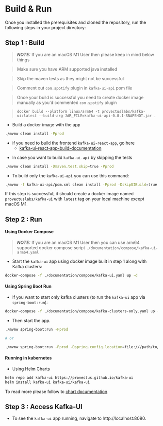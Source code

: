 # Build & Run

Once you installed the prerequisites and cloned the repository, run the following steps in your project directory:

## Step 1 : Build
> **_NOTE:_**  If you are an macOS M1 User then please keep in mind below things

> Make sure you have ARM supported java installed

> Skip the maven tests as they might not be successful

> Comment out `com.spotify` plugin in `kafka-ui-api` pom file

> Once your build is successful you need to create docker image manually as you'd commented `com.spotify` plugin

> ```docker build --platform linux/arm64 -t provectuslabs/kafka-ui:latest --build-arg JAR_FILE=kafka-ui-api-0.0.1-SNAPSHOT.jar .```

- Build a docker image with the app
```sh
./mvnw clean install -Pprod
```
- if you need to build the frontend `kafka-ui-react-app`, go here
     - [kafka-ui-react-app-build-documentation](../../../kafka-ui-react-app/README.md)

<a name="cmd_to_build_kafkaui_without_docker"></a>
- In case you want to build `kafka-ui-api` by skipping the tests
```sh
./mvnw clean install -Dmaven.test.skip=true -Pprod
```

- To build only the `kafka-ui-api` you can use this command:
```sh
./mvnw -f kafka-ui-api/pom.xml clean install -Pprod -DskipUIBuild=true
```

If this step is successful, it should create a docker image named `provectuslabs/kafka-ui` with `latest` tag on your local machine except macOS M1.

## Step 2 : Run
#### Using Docker Compose
> **_NOTE:_**  If you are an macOS M1 User then you can use arm64 supported docker compose script `./documentation/compose/kafka-ui-arm64.yaml`
 - Start the `kafka-ui` app using docker image built in step 1 along with Kafka clusters:
```sh
docker-compose -f ./documentation/compose/kafka-ui.yaml up -d
```

#### Using Spring Boot Run
 - If you want to start only kafka clusters (to run the `kafka-ui` app via `spring-boot:run`):
```sh
docker-compose -f ./documentation/compose/kafka-clusters-only.yaml up -d
```
- Then start the app.
```sh
./mvnw spring-boot:run -Pprod

# or

./mvnw spring-boot:run -Pprod -Dspring.config.location=file:///path/to/conf.yaml
```

#### Running in kubernetes
- Using Helm Charts
```sh bash
helm repo add kafka-ui https://provectus.github.io/kafka-ui
helm install kafka-ui kafka-ui/kafka-ui
```
To read more please follow to [chart documentation](../../../charts/kafka-ui/README.md).

## Step 3 : Access Kafka-UI
 - To see the `kafka-ui` app running, navigate to http://localhost:8080.
